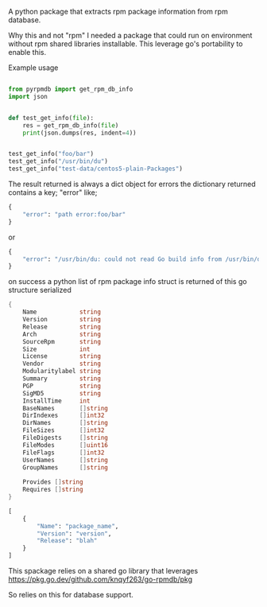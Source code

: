 A python package that extracts rpm package information from rpm database.

Why this and not "rpm" I needed a package that could run on environment without rpm shared libraries installable. This leverage go's portability to enable this.


Example usage

```python

from pyrpmdb import get_rpm_db_info
import json


def test_get_info(file):
    res = get_rpm_db_info(file)
    print(json.dumps(res, indent=4))


test_get_info("foo/bar")
test_get_info("/usr/bin/du")
test_get_info("test-data/centos5-plain-Packages")

```

The result returned is always a dict object for errors  the dictionary returned contains a key;
"error" like;
```python
{
    "error": "path error:foo/bar"
}
```
or
```python
{
    "error": "/usr/bin/du: could not read Go build info from /usr/bin/du: unrecognized file format"
}
```
on success a python list of rpm package info struct is returned of this go structure serialized

```go
{
    Name            string
    Version         string
    Release         string
    Arch            string
    SourceRpm       string
    Size            int
    License         string
    Vendor          string
    Modularitylabel string
    Summary         string
    PGP             string
    SigMD5          string
    InstallTime     int
    BaseNames       []string
    DirIndexes      []int32
    DirNames        []string
    FileSizes       []int32
    FileDigests     []string
    FileModes       []uint16
    FileFlags       []int32
    UserNames       []string
    GroupNames      []string
    
    Provides []string
    Requires []string
}
```
```python
[
    {
        "Name": "package_name",
        "Version": "version",
        "Release": "blah"
    }
]
```
This spackage relies on a shared go library that leverages https://pkg.go.dev/github.com/knqyf263/go-rpmdb/pkg

So relies on this for database support.


